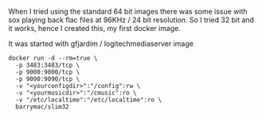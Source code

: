When I tried using the standard 64 bit images there was some issue with sox playing back flac files at 96KHz / 24 bit resolution. So I tried 32 bit 
and it works, hence I created this, my first docker image.

It was started with gfjardim / logitechmediaserver image

    docker run -d --rm=true \
      -p 3483:3483/tcp \
      -p 9000:9000/tcp \
      -p 9090:9090/tcp \
      -v "<yourconfigdir>":"/config":rw \
      -v "<yourmusicdir>":"/cmusic":ro \
      -v "/etc/localtime":"/etc/localtime":ro \
      barrymac/slim32

